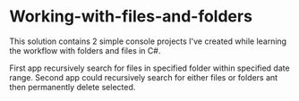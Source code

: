 # Working-with-files-and-folders

This solution contains 2 simple console projects I've created while learning the workflow with folders and files in C#.

First app recursively search for files in specified folder within specified date range.
Second app could recursively search for either files or folders ant then permanently delete selected. 
